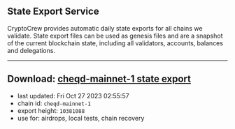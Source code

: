 ## State Export Service
CryptoCrew provides automatic daily state exports for all chains we validate. State export files can be used as genesis files and are a snapshot of the current blockchain state, including all validators, accounts, balances and delegations.

---
**Download: [cheqd-mainnet-1 state export](https://dl.ccvalidators.com/SERVICE/cheqd/cheqd-mainnet-1_export_10381088.json)**
---

- last updated: Fri Oct 27 2023 02:55:57
- chain id: `cheqd-mainnet-1`
- export height: `10381088`
- use for: airdrops, local tests, chain recovery
